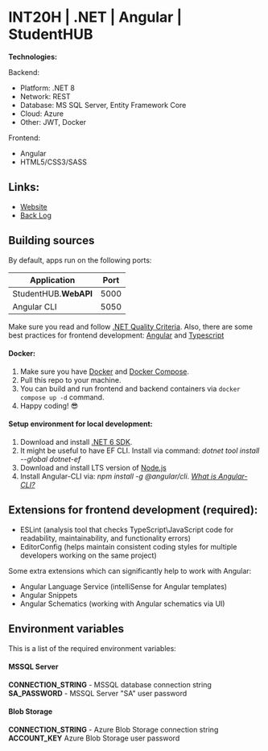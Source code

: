 # INT20H | .NET | Angular | StudentHUB

**Technologies:**

Backend:

- Platform: .NET 8
- Network: REST
- Database: MS SQL Server, Entity Framework Core
- Cloud: Azure
- Other: JWT, Docker

Frontend:

- Angular
- HTML5/CSS3/SASS

## Links:

- [Website]()
- [Back Log](https://github.com/users/bochka123/projects/4)

## Building sources

By default, apps run on the following ports:

| Application                 | Port |
|-----------------------------|------|
| StudentHUB.**WebAPI**       | 5000 |
| Angular CLI                 | 5050 |

Make sure you read and follow [.NET Quality Criteria](TODO).
Also, there are some best practices for frontend development: [Angular](https://angular.io/guide/styleguide) and [Typescript](https://google.github.io/styleguide/tsguide.html)

#### Docker:

1. Make sure you have [Docker](https://www.docker.com) and [Docker Compose](https://docs.docker.com/compose/install).
2. Pull this repo to your machine.
3. You can build and run frontend and backend containers via `docker compose up -d` command.
5. Happy coding! :sunglasses:

#### Setup environment for local development:

1. Download and install [.NET 6 SDK](https://dotnet.microsoft.com/download).
2. It might be useful to have EF CLI. Install via command: _dotnet tool install --global dotnet-ef_
3. Download and install LTS version of [Node.js](https://nodejs.org/en/)
4. Install Angular-CLI via: _npm install -g @angular/cli_. _[What is Angular-CLI?](https://angular.io/cli)_

## Extensions for frontend development (required):

- ESLint (analysis tool that checks TypeScript\JavaScript code for readability, maintainability, and functionality errors)
- EditorConfig (helps maintain consistent coding styles for multiple developers working on the same project)

Some extra extensions which can significantly help to work with Angular:

- Angular Language Service (intelliSense for Angular templates)
- Angular Snippets
- Angular Schematics (working with Angular schematics via UI)

## Environment variables

This is a list of the required environment variables:

#### MSSQL Server

**CONNECTION_STRING** - MSSQL database connection string
**SA_PASSWORD** - MSSQL Server "SA" user password

#### Blob Storage

**CONNECTION_STRING** - Azure Blob Storage connection string
**ACCOUNT_KEY** Azure Blob Storage user password
